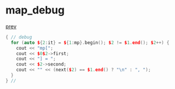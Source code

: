 ﻿# map_debug
[prev](..\index.md)
```cpp
{ // debug
  for (auto ${2:it} = ${1:mp}.begin(); $2 != $1.end(); $2++) {
    cout << "mp[";
    cout << $0$2->first;
    cout << "] = ";
    cout << $2->second;
    cout << "" << (next($2) == $1.end() ? "\n" : ", ");
  }
} //
```
